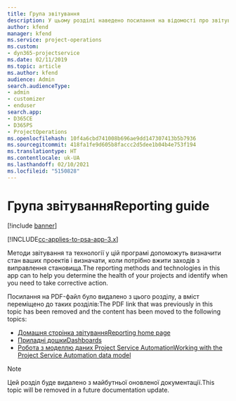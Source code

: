 ```yaml
---
title: Група звітування
description: У цьому розділі наведено посилання на відомості про звітування.
author: kfend
manager: kfend
ms.service: project-operations
ms.custom:
- dyn365-projectservice
ms.date: 02/11/2019
ms.topic: article
ms.author: kfend
audience: Admin
search.audienceType:
- admin
- customizer
- enduser
search.app:
- D365CE
- D365PS
- ProjectOperations
ms.openlocfilehash: 10f4a6cbd741008b696ae9dd147307413b5b7936
ms.sourcegitcommit: 418fa1fe9d605b8faccc2d5dee1b04b4e753f194
ms.translationtype: HT
ms.contentlocale: uk-UA
ms.lasthandoff: 02/10/2021
ms.locfileid: "5150828"
---
```

# <a name="reporting-guide"></a><span data-ttu-id="eb1b7-103">Група звітування</span><span class="sxs-lookup"><span data-stu-id="eb1b7-103">Reporting guide</span></span>

[!include [banner](../../includes/psa-now-project-operations.md)]

[!INCLUDE[cc-applies-to-psa-app-3.x](../../includes/cc-applies-to-psa-app-3x.md)]

<span data-ttu-id="eb1b7-104">Методи звітування та технології у цій програмі допоможуть визначити стан ваших проектів і визначати, коли потрібно вжити заходів з виправлення становища.</span><span class="sxs-lookup"><span data-stu-id="eb1b7-104">The reporting methods and technologies in this app can to help you determine the health of your projects and identify when you need to take corrective action.</span></span> 

<span data-ttu-id="eb1b7-105">Посилання на PDF-файл було видалено з цього розділу, а вміст переміщено до таких розділів:</span><span class="sxs-lookup"><span data-stu-id="eb1b7-105">The PDF link that was previously in this topic has been removed and the content has been moved to the following topics:</span></span>

- [<span data-ttu-id="eb1b7-106">Домашня сторінка звітування</span><span class="sxs-lookup"><span data-stu-id="eb1b7-106">Reporting home page</span></span>](../reports-reporting-dynamics-365-project-service.md)
- [<span data-ttu-id="eb1b7-107">Приладні дошки</span><span class="sxs-lookup"><span data-stu-id="eb1b7-107">Dashboards</span></span>](../reports-dashboards.md)
- [<span data-ttu-id="eb1b7-108">Робота з моделлю даних Project Service Automation</span><span class="sxs-lookup"><span data-stu-id="eb1b7-108">Working with the Project Service Automation data model</span></span>](../reports-working-project-service-data-model.md)

> [!NOTE]
> <span data-ttu-id="eb1b7-109">Цей розділ буде видалено з майбутньої оновленої документації.</span><span class="sxs-lookup"><span data-stu-id="eb1b7-109">This topic will be removed in a future documentation update.</span></span> 
